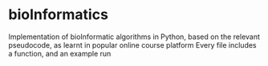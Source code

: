 # bioInformatics
Implementation of bioInformatic algorithms in Python, based on the relevant pseudocode, as learnt in popular online course platform
Every file includes a function, and an example run

